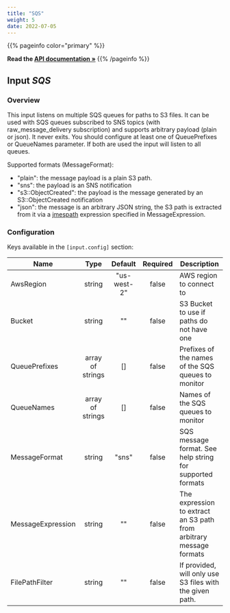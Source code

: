 ```yaml
---
title: "SQS"
weight: 5
date: 2022-07-05
---
```

{{% pageinfo color="primary" %}}

**Read the [API documentation &raquo;](https://pkg.go.dev/github.com/AdRoll/baker/input#SQS)**
{{% /pageinfo %}}

## Input *SQS*

### Overview
This input listens on multiple SQS queues for paths to S3 files.
It can be used with SQS queues subscribed to SNS topics (with raw_message_delivery subscription) and supports arbitrary payload (plain or json).
It never exits.
You should configure at least one of QueuePrefixes or QueueNames parameter. If both are used the input will listen to all queues.

Supported formats (MessageFormat):
 - "plain": the message payload is a plain S3 path.
 - "sns": the payload is an SNS notification
 - "s3::ObjectCreated": the payload is the message generated by an S3::ObjectCreated notification
 - "json": the message is an arbitrary JSON string, the S3 path is extracted from it via a [jmespath](https://jmespath.org/) expression specified in MessageExpression.
 

### Configuration

Keys available in the `[input.config]` section:

|Name|Type|Default|Required|Description|
|----|:--:|:-----:|:------:|-----------|
| AwsRegion| string| "us-west-2"| false| AWS region to connect to|
| Bucket| string| ""| false| S3 Bucket to use if paths do not have one|
| QueuePrefixes| array of strings| []| false| Prefixes of the names of the SQS queues to monitor|
| QueueNames| array of strings| []| false| Names of the SQS queues to monitor|
| MessageFormat| string| "sns"| false| SQS message format. See help string for supported formats|
| MessageExpression| string| ""| false| The expression to extract an S3 path from arbitrary message formats|
| FilePathFilter| string| ""| false| If provided, will only use S3 files with the given path.|

